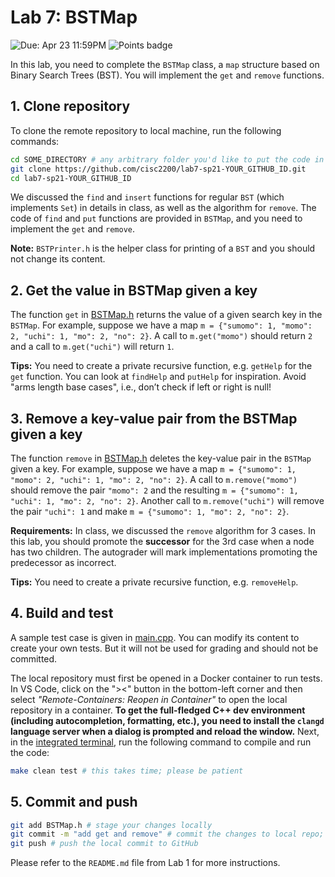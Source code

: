 # Lab 7: BSTMap

![Due: Apr 23 11:59PM](https://img.shields.io/badge/Due-Apr_23_11:59PM-orange)
![Points badge](../../blob/badges/points.svg)

In this lab, you need to complete the `BSTMap` class, a `map` structure based on Binary Search Trees (BST). You will implement the `get` and `remove` functions.

## 1. Clone repository

To clone the remote repository to local machine, run the following commands:

```bash
cd SOME_DIRECTORY # any arbitrary folder you'd like to put the code in
git clone https://github.com/cisc2200/lab7-sp21-YOUR_GITHUB_ID.git
cd lab7-sp21-YOUR_GITHUB_ID
```

We discussed the `find` and `insert` functions for regular `BST` (which implements `Set`) in details in class, as well as the algorithm for `remove`.
The code of `find` and `put` functions are provided in `BSTMap`, and you need to implement the `get` and `remove`.

**Note:** `BSTPrinter.h` is the helper class for printing of a `BST` and you should not change its content.

## 2. Get the value in BSTMap given a key

The function `get` in [BSTMap.h](BSTMap.h#L103) returns the value of a given search key in the `BSTMap`. For example, suppose we have a map `m = {"sumomo": 1, "momo": 2, "uchi": 1, "mo": 2, "no": 2}`. A call to `m.get("momo")` should return `2` and a call to `m.get("uchi")` will return `1`.

**Tips:**
You need to create a private recursive function, e.g. `getHelp` for the `get` function. You can look at `findHelp` and `putHelp` for inspiration. Avoid "arms length base cases", i.e., don’t check if left or right is null!


## 3. Remove a key-value pair from the BSTMap given a key

The function `remove` in [BSTMap.h](BSTMap.h#L111) deletes the key-value pair in the `BSTMap` given a key. For example, suppose we have a map `m = {"sumomo": 1, "momo": 2, "uchi": 1, "mo": 2, "no": 2}`. A call to `m.remove("momo")` should remove the pair `"momo": 2` and the resulting `m = {"sumomo": 1, "uchi": 1, "mo": 2, "no": 2}`. Another call to `m.remove("uchi")` will remove the pair `"uchi": 1` and make `m = {"sumomo": 1, "mo": 2, "no": 2}`.

**Requirements:**
In class, we discussed the `remove` algorithm for 3 cases.
In this lab, you should promote the **successor** for the 3rd case when a node has two children.
The autograder will mark implementations promoting the predecessor as incorrect.

**Tips:**
You need to create a private recursive function, e.g. `removeHelp`.

## 4. Build and test

A sample test case is given in [main.cpp](main.cpp). You can modify its content to create your own tests. But it will not be used for grading and should not be committed.

The local repository must first be opened in a Docker container to run tests. In VS Code, click on the "><" button in the bottom-left corner and then select *"Remote-Containers: Reopen in Container"* to open the local repository in a container.
**To get the full-fledged C++ dev environment (including autocompletion, formatting, etc.), you need to install the `clangd` language server when a dialog is prompted and reload the window.**
Next, in the [integrated terminal](https://code.visualstudio.com/docs/editor/integrated-terminal), run the following command to compile and run the code:

```bash
make clean test # this takes time; please be patient
```

## 5. Commit and push

```bash
git add BSTMap.h # stage your changes locally
git commit -m "add get and remove" # commit the changes to local repo; the message is for your record and could be arbitrary
git push # push the local commit to GitHub
```

Please refer to the `README.md` file from Lab 1 for more instructions.
